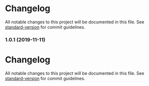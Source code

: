 # Changelog

All notable changes to this project will be documented in this file. See [standard-version](https://github.com/conventional-changelog/standard-version) for commit guidelines.

### 1.0.1 (2019-11-11)



# Changelog

All notable changes to this project will be documented in this file. See [standard-version](https://github.com/conventional-changelog/standard-version) for commit guidelines.
